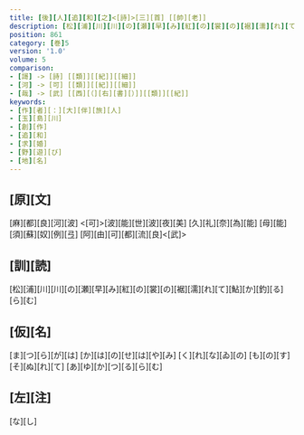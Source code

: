 ```yaml
---
title: [後][人][追][和][之]<[詩]>[三][首] [[帥][老]]
description: [松][浦][川][川][の][瀬][早][み][紅][の][裳][の][裾][濡][れ][て][鮎][か][釣][る][ら][む]
position: 861
category: [巻]5
version: '1.0'
volume: 5
comparison:
- [謌] -> [詩] [[類]][[紀]][[細]]
- [河] -> [可] [[類]][[紀]][[細]]
- [哉] -> [武] [[西][（][右][書][）]][[類]][[紀]]
keywords:
- [作][者][：][大][伴][旅][人]
- [玉][島][川]
- [創][作]
- [追][和]
- [求][婚]
- [野][遊][び]
- [地][名]
---
```


## [原][文]

[麻][都][良][河][波] <[可]>[波][能][世][波][夜][美] [久][礼][奈][為][能] [母][能][須][蘇][奴][例][弖] [阿][由][可][都][流][良]<[武]>

## [訓][読]

[松][浦][川][川][の][瀬][早][み][紅][の][裳][の][裾][濡][れ][て][鮎][か][釣][る][ら][む]

## [仮][名]

[ま][つ][ら][が][は] [か][は][の][せ][は][や][み] [く][れ][な][ゐ][の] [も][の][す][そ][ぬ][れ][て] [あ][ゆ][か][つ][る][ら][む]

## [左][注]

[な][し]

